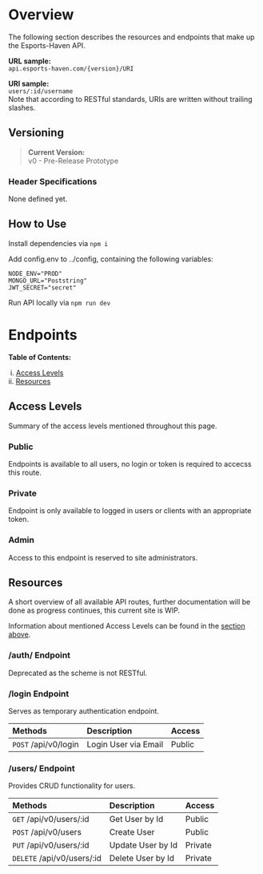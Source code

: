 # Overview

The following section describes the resources and endpoints that make up the Esports-Haven API.  

**URL sample:**  
`api.esports-haven.com/{version}/URI`  

**URI sample:**  
`users/:id/username`  
Note that according to RESTful standards, URIs are written without trailing slashes.

## Versioning

>**Current Version:**  
v0 - Pre-Release Prototype

### Header Specifications

None defined yet.

## How to Use

Install dependencies via `npm i`

Add config.env to ../config, containing the following variables:

```env
NODE_ENV="PROD"
MONGO_URL="Poststring"
JWT_SECRET="secret"
```

Run API locally via `npm run dev`

# Endpoints

**Table of Contents:**  

&nbsp;i. [Access Levels](#access-levels)  
ii. [Resources](#resources)

## Access Levels

Summary of the access levels mentioned throughout this page.

### Public

Endpoints is available to all users, no login or token is required to accecss this route.  

### Private

Endpoint is only available to logged in users or clients with an appropriate token.  

### Admin

Access to this endpoint is reserved to site administrators.  

## Resources

A short overview of all available API routes, further documentation will be done as progress continues, this current site is WIP.  

Information about mentioned Access Levels can be found in the [section above](#access-levels).

### /auth/ Endpoint

Deprecated as the scheme is not RESTful.

### /login Endpoint

Serves as temporary authentication endpoint.

| Methods                    | Description          | Access  |
| :------------------------- | :------------------- | :------ |
| `POST` /api/v0/login       | Login User via Email | Public  |

### /users/ Endpoint

Provides CRUD functionality for users.

| Methods                    | Description       | Access  |
| :------------------------- | :---------------- | :------ |
| `GET` /api/v0/users/:id    | Get User by Id    | Public  |
| `POST` /api/v0/users       | Create User       | Public  |
| `PUT` /api/v0/users/:id    | Update User by Id | Private |
| `DELETE` /api/v0/users/:id | Delete User by Id | Private |

